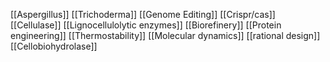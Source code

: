 [[Aspergillus]]
[[Trichoderma]]
[[Genome Editing]]
[[Crispr/cas]]
[[Cellulase]]
[[Lignocellulolytic enzymes]]
[[Biorefinery]]
[[Protein engineering]]
[[Thermostability]]
[[Molecular dynamics]]
[[rational design]]
[[Cellobiohydrolase]]
